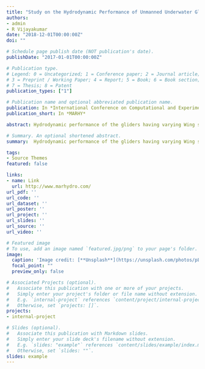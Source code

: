 ```yaml
---
title: "Study on the Hydrodynamic Performance of Unmanned Underwater Gliders with Varying Wing Sections Using CFD"
authors:
- admin
- R Vijayakumar
date: "2018-12-01T00:00:00Z"
doi: ""

# Schedule page publish date (NOT publication's date).
publishDate: "2017-01-01T00:00:00Z"

# Publication type.
# Legend: 0 = Uncategorized; 1 = Conference paper; 2 = Journal article;
# 3 = Preprint / Working Paper; 4 = Report; 5 = Book; 6 = Book section;
# 7 = Thesis; 8 = Patent
publication_types: ["1"]

# Publication name and optional abbreviated publication name.
publication: In *International Conference on Computational and Experimental Marine Hydrodynamics*
publication_short: In *MARHY*

abstract: Hydrodynamic performance of the gliders having varying Wing sections (Flat plate and N0012 cross sections) and the comparison with the Nakamura’s (2013) Tsukuyomi model is focused in this paper. The simulations are performed in a commercial CFD software – STARCCM+ with k-ω turbulence model and the CFD model is validated using results from Nakamura et al., (2013). The drag and lift characteristics of these gliders are compared for different angles of attack for given velocity conditions and the results are shown.

# Summary. An optional shortened abstract.
summary:  Hydrodynamic performance of the gliders having varying Wing sections (Flat plate and N0012 cross sections) and the comparison with the Nakamura’s (2013) Tsukuyomi model

tags:
- Source Themes
featured: false

links:
- name: Link
  url: http://www.marhydro.com/
url_pdf: ''
url_code: ''
url_dataset: ''
url_poster: ''
url_project: ''
url_slides: ''
url_source: ''
url_video: ''

# Featured image
# To use, add an image named `featured.jpg/png` to your page's folder. 
image:
  caption: 'Image credit: [**Unsplash**](https://unsplash.com/photos/pLCdAaMFLTE)'
  focal_point: ""
  preview_only: false

# Associated Projects (optional).
#   Associate this publication with one or more of your projects.
#   Simply enter your project's folder or file name without extension.
#   E.g. `internal-project` references `content/project/internal-project/index.md`.
#   Otherwise, set `projects: []`.
projects:
- internal-project

# Slides (optional).
#   Associate this publication with Markdown slides.
#   Simply enter your slide deck's filename without extension.
#   E.g. `slides: "example"` references `content/slides/example/index.md`.
#   Otherwise, set `slides: ""`.
slides: example
---
```



